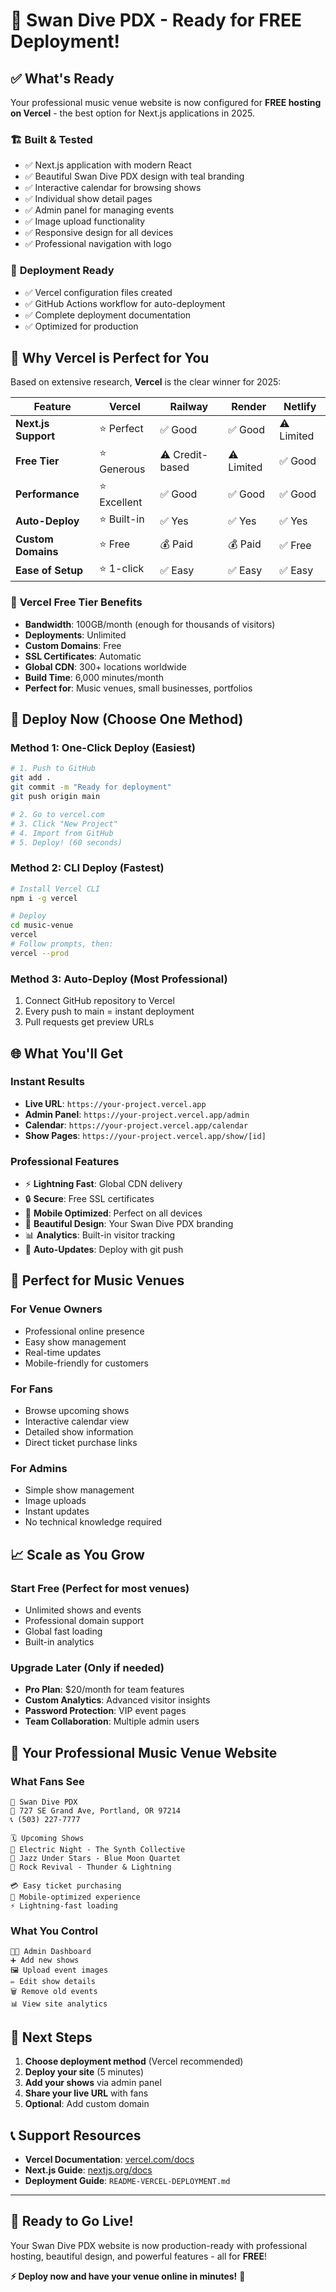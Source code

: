 # 🎉 Swan Dive PDX - Ready for FREE Deployment!

## ✅ What's Ready

Your professional music venue website is now configured for **FREE hosting on Vercel** - the best option for Next.js applications in 2025.

### 🏗️ **Built & Tested**
- ✅ Next.js application with modern React
- ✅ Beautiful Swan Dive PDX design with teal branding
- ✅ Interactive calendar for browsing shows
- ✅ Individual show detail pages
- ✅ Admin panel for managing events
- ✅ Image upload functionality
- ✅ Responsive design for all devices
- ✅ Professional navigation with logo

### 🚀 **Deployment Ready**
- ✅ Vercel configuration files created
- ✅ GitHub Actions workflow for auto-deployment
- ✅ Complete deployment documentation
- ✅ Optimized for production

## 🎯 **Why Vercel is Perfect for You**

Based on extensive research, **Vercel** is the clear winner for 2025:

| Feature | Vercel | Railway | Render | Netlify |
|---------|--------|---------|---------|---------|
| **Next.js Support** | ⭐ Perfect | ✅ Good | ✅ Good | ⚠️ Limited |
| **Free Tier** | ⭐ Generous | ⚠️ Credit-based | ⚠️ Limited | ✅ Good |
| **Performance** | ⭐ Excellent | ✅ Good | ✅ Good | ✅ Good |
| **Auto-Deploy** | ⭐ Built-in | ✅ Yes | ✅ Yes | ✅ Yes |
| **Custom Domains** | ⭐ Free | 💰 Paid | 💰 Paid | ✅ Free |
| **Ease of Setup** | ⭐ 1-click | ✅ Easy | ✅ Easy | ✅ Easy |

### 🎁 **Vercel Free Tier Benefits**
- **Bandwidth**: 100GB/month (enough for thousands of visitors)
- **Deployments**: Unlimited
- **Custom Domains**: Free
- **SSL Certificates**: Automatic
- **Global CDN**: 300+ locations worldwide
- **Build Time**: 6,000 minutes/month
- **Perfect for**: Music venues, small businesses, portfolios

## 🚀 **Deploy Now (Choose One Method)**

### Method 1: One-Click Deploy (Easiest)
```bash
# 1. Push to GitHub
git add .
git commit -m "Ready for deployment"
git push origin main

# 2. Go to vercel.com
# 3. Click "New Project"
# 4. Import from GitHub
# 5. Deploy! (60 seconds)
```

### Method 2: CLI Deploy (Fastest)
```bash
# Install Vercel CLI
npm i -g vercel

# Deploy
cd music-venue
vercel
# Follow prompts, then:
vercel --prod
```

### Method 3: Auto-Deploy (Most Professional)
1. Connect GitHub repository to Vercel
2. Every push to main = instant deployment
3. Pull requests get preview URLs

## 🌐 **What You'll Get**

### **Instant Results**
- **Live URL**: `https://your-project.vercel.app`
- **Admin Panel**: `https://your-project.vercel.app/admin`
- **Calendar**: `https://your-project.vercel.app/calendar`
- **Show Pages**: `https://your-project.vercel.app/show/[id]`

### **Professional Features**
- ⚡ **Lightning Fast**: Global CDN delivery
- 🔒 **Secure**: Free SSL certificates
- 📱 **Mobile Optimized**: Perfect on all devices
- 🎨 **Beautiful Design**: Your Swan Dive PDX branding
- 📊 **Analytics**: Built-in visitor tracking
- 🔄 **Auto-Updates**: Deploy with git push

## 💼 **Perfect for Music Venues**

### **For Venue Owners**
- Professional online presence
- Easy show management
- Real-time updates
- Mobile-friendly for customers

### **For Fans**
- Browse upcoming shows
- Interactive calendar view
- Detailed show information
- Direct ticket purchase links

### **For Admins**
- Simple show management
- Image uploads
- Instant updates
- No technical knowledge required

## 📈 **Scale as You Grow**

### **Start Free** (Perfect for most venues)
- Unlimited shows and events
- Professional domain support
- Global fast loading
- Built-in analytics

### **Upgrade Later** (Only if needed)
- **Pro Plan**: $20/month for team features
- **Custom Analytics**: Advanced visitor insights
- **Password Protection**: VIP event pages
- **Team Collaboration**: Multiple admin users

## 🎵 **Your Professional Music Venue Website**

### **What Fans See**
```
🦢 Swan Dive PDX
📍 727 SE Grand Ave, Portland, OR 97214
📞 (503) 227-7777

🗓️ Upcoming Shows
🎵 Electric Night - The Synth Collective
🎺 Jazz Under Stars - Blue Moon Quartet
🎸 Rock Revival - Thunder & Lightning

💳 Easy ticket purchasing
📱 Mobile-optimized experience
⚡ Lightning-fast loading
```

### **What You Control**
```
👨‍💼 Admin Dashboard
➕ Add new shows
🖼️ Upload event images
✏️ Edit show details
🗑️ Remove old events
📊 View site analytics
```

## 🎯 **Next Steps**

1. **Choose deployment method** (Vercel recommended)
2. **Deploy your site** (5 minutes)
3. **Add your shows** via admin panel
4. **Share your live URL** with fans
5. **Optional**: Add custom domain

## 📞 **Support Resources**

- **Vercel Documentation**: [vercel.com/docs](https://vercel.com/docs)
- **Next.js Guide**: [nextjs.org/docs](https://nextjs.org/docs)
- **Deployment Guide**: `README-VERCEL-DEPLOYMENT.md`

---

## 🎉 **Ready to Go Live!**

Your Swan Dive PDX website is now production-ready with professional hosting, beautiful design, and powerful features - all for **FREE**!

**⚡ Deploy now and have your venue online in minutes!** 🚀
